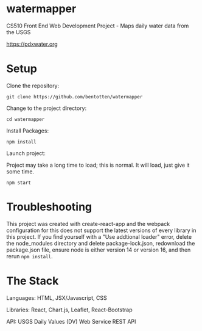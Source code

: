 # watermapper

CS510 Front End Web Development Project - Maps daily water data from the USGS

https://pdxwater.org

# Setup

Clone the repository:

`git clone https://github.com/bentotten/watermapper`

Change to the project directory:

`cd watermapper`

Install Packages:

`npm install`

Launch project:

Project may take a long time to load; this is normal. It will load, just give it some time.

`npm start`

# Troubleshooting

This project was created with create-react-app and the webpack configuration for this does not support the latest versions of every library in this project. If you find yourself with a "Use addtional loader" error, delete the node_modules directory and delete package-lock.json, redownload the package.json file, ensure node is either version 14 or version 16, and then rerun `npm install`.

# The Stack

Languages:
HTML, JSX/Javascript, CSS

Libraries:
React, Chart.js, Leaflet, React-Bootstrap

API:
USGS Daily Values (DV) Web Service REST API
